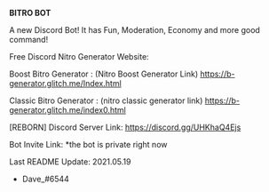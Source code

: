 **BITRO BOT**

A new Discord Bot!
It has Fun, Moderation, Economy and more good command!

Free Discord Nitro Generator Website:

Boost Bitro Generator  :  (Nitro Boost Generator Link) 
https://b-generator.glitch.me/Index.html

Classic Bitro Generator  :  (nitro classic generator link) 
https://b-generator.glitch.me/index0.html

[REBORN] Discord Server Link: https://discord.gg/UHKhaQ4Ejs

Bot Invite Link: *the bot is private right now

Last README Update: 2021.05.19

- Dave_#6544
